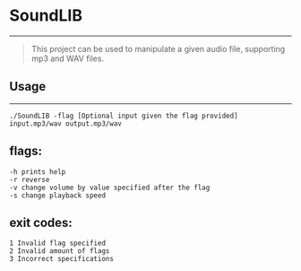
# SoundLIB

***

> This project can be used to manipulate a given audio file, supporting mp3 and WAV files.

 
## Usage

***

`./SoundLIB -flag [Optional input given the flag provided] input.mp3/wav output.mp3/wav`

## flags:

    -h prints help
    -r reverse
    -v change volume by value specified after the flag
    -s change playback speed

## exit codes:  

    1 Invalid flag specified
    2 Invalid amount of flags
    3 Incorrect specifications
